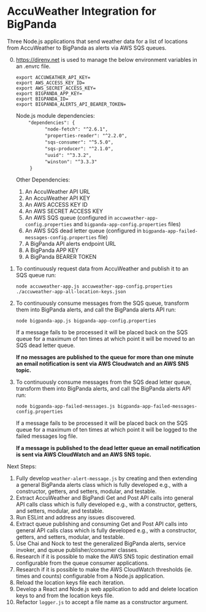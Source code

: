 # AccuWeather Integration for BigPanda

Three Node.js applications that send weather data for a list of locations from AccuWeather to BigPanda as alerts via AWS SQS queues.

0) https://direnv.net is used to manage the below environment variables in an .envrc file.

    `export ACCUWEATHER_API_KEY=`\
    `export AWS_ACCESS_KEY_ID=`\
    `export AWS_SECRET_ACCESS_KEY=`\
    `export BIGPANDA_APP_KEY=`\
    `export BIGPANDA_ID=`\
    `export BIGPANDA_ALERTS_API_BEARER_TOKEN=`

    Node.js module dependencies: \
        `"dependencies": {`\
                   `"node-fetch": "^2.6.1",`\
                   `"properties-reader": "^2.2.0",`\
                   `"sqs-consumer": "^5.5.0",`\
                   `"sqs-producer": "^2.1.0",`\
                   `"uuid": "^3.3.2",`\
                   `"winston": "^3.3.3"`\
         `}`

   Other Dependencies:
    1) An AccuWeather API URL
    2) An AccuWeather API KEY
    3) An AWS ACCESS KEY ID
    4) An AWS SECRET ACCESS KEY
    5) An AWS SQS queue (configured in `accuweather-app-config.properties` and `bigpanda-app-config.properties` files)
    6) An AWS SQS dead letter queue (configured in `bigpanda-app-failed-messages-config.properties` file)
    7) A BigPanda API alerts endpoint URL
    8) A BigPanda APP KEY
    9) A BigPanda BEARER TOKEN


1) To continuously request data from AccuWeather and publish it to an SQS queue run:
   
    `node accuweather-app.js accuweather-app-config.properties ./accuweather-app-all-location-keys.json`

2) To continuously consume messages from the SQS queue, transform them into BigPanda alerts, and call the BigPanda alerts API run:  

   `node bigpanda-app.js bigpanda-app-config.properties` 

    If a message fails to be processed it will be placed back on the SQS queue for a maximum of ten times at which point it will be moved to an SQS dead letter queue.

    **If no messages are published to the queue for more than one minute an email notification is sent via AWS Cloudwatch and an AWS SNS topic.**

3) To continuously consume messages from the SQS dead letter queue, transform them into BigPanda alerts, and call the BigPanda alerts API run: 

    `node bigpanda-app-failed-messages.js bigpanda-app-failed-messages-config.properties`

    If a message fails to be processed it will be placed back on the SQS queue for a maximum of ten times at which point it will be logged to the failed messages log file.

    **If a message is published to the dead letter queue an email notification is sent via AWS CloudWatch and an AWS SNS topic.**

Next Steps:
1) Fully develop `weather-alert-message.js` by creating and then extending a general BigPanda alerts class which is fully developed e.g., with a constructor, getters, and setters, modular, and testable.
2) Extract AccuWeather and BigPandi Get and Post API calls into general API calls class which is fully developed e.g., with a constructor, getters, and setters, modular, and testable.
3) Run ESLint and address any issues discovered.
4) Extract queue publishing and consuming Get and Post API calls into general API calls class which is fully developed e.g., with a constructor, getters, and setters, modular, and testable.
5) Use Chai and Nock to test the generalized BigPanda alerts, service invoker, and queue publisher/consumer classes.
6) Research if it is possible to make the AWS SNS topic destination email configurable from the queue consumer applications. 
7) Research if it is possible to make the AWS CloudWatch thresholds (ie. times and counts) configurable from a Node.js application.
8) Reload the location keys file each iteration.
9) Develop a React and Node.js web application to add and delete location keys to and from the location keys file.
10) Refactor `logger.js` to accept a file name as a constructor argument.
